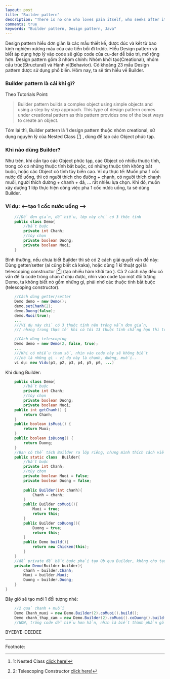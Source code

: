 ```yaml
---
layout: post
title: "Builder pattern"
description: "There is no one who loves pain itself, who seeks after it and wants to have it, simply because it is pain..."
comments: true
keywords: "Builder pattern, Design pattern, Java"
---
```

Design pattern hiểu đơn giản là các mẫu thiết kế, được đúc và kết từ bao kinh nghiệm xương máu của các tiền bối đi trước. Hiểu Design pattern và biết áp dụng hợp lý vào code sẽ giúp code của cu-der dễ bảo trì, mở rộng hơn.
Design pattern gồm 3 nhóm chính: Nhóm khởi tạo(Creational), nhóm cấu trúc(Structural) và Hành vi(Behavior).
Có khoảng 23 mấu Design pattern được sử dụng phổ biến.
Hôm nay, ta sẽ tìm hiểu về Builder.
### Builder pattern là cái khỉ gì?
Theo Tutorials Point:
>Builder pattern builds a complex object using simple objects and using a step by step approach. This type of design pattern comes under creational pattern as this pattern provides one of the best ways to create an object.

Tóm lại thì, Builder pattern là 1 design pattern thuộc nhóm creational, sử dụng nguyên lý của Nested Class [[^1]] , dùng để tạo các Object phức tạp.
### Khi nào dùng Builder?
Như trên, khi cần tạo các Object phức tạp, các Object có nhiều thuộc tính, trong có có những thuộc tính bắt buộc, có những thuộc tính không bắt buộc, hoặc các Object có tính tùy biến cao.
Ví dụ thực tế: Muốn pha 1 cốc nước để uống, thì có người thích cho đường + chanh, có người thích chanh muối, người thích đường + chanh + đá, ... rất nhiều lựa chọn. Khi đó, muốn xây dượng 1 lớp thực hiện công việc pha 1 cốc nước uống, ta sẽ dùng Builder.
### Ví dụ: <--tạo 1 cốc nước uống -->
```java
    ///Để đơn giản, dễ hiểu, lớp này chỉ có 3 thộc tính
    public class Demo{
        //bắt buộc
        private int Chanh;
        //tùy chọn
        private boolean Duong;
        private boolean Muoi;
    }
```
Bình thường, nếu chưa biết Builder thì sẽ có 2 cách giải quyết vấn đề này: Dùng getter/setter (ai cũng biết cả kaka), hoặc dùng 1 kĩ thuật gọi là telescoping constructor [[^2]] (tạo nhiều hàm khởi tạo ).
Cả 2 cách này đều có vấn đề là code trông chán ứ chịu được, nhìn vào code tạo một đối tượng Demo, ta không biết nó gồm những gì, phải nhớ các thuộc tính bắt buộc (telescoping constructor).

```java
    //Cách dùng getter/setter
    Demo demo = new Demo();
    demo.setChanh(2);
    demo.Duong(false);
    demo.Muoi(true);
    ...
    ///Ví dụ này chỉ có 3 thuộc tính nên trông vẫn đơn giản,
    /// nhưng trong thực tế khi có tới 13 thuộc tính chẳng hạn thì trông code rất phức tạp...
```
```java
    //Cách dùng telescoping
    Demo demo = new Demo(2, false, true);
    ...
    ///Khi có nhiều tham số, nhìn vào code này sẽ không biết 
    ///nó là những gì - ví dụ này là chanh, đường, muối..
    ví dụ: new Vidu(p1, p2, p3, p4, p5, p6, ...)
```
Khi dùng Builder:
```java
    public class Demo{
        //bắt buộc
        private int Chanh;
        //tùy chọn
        private boolean Duong;
        private boolean Muoi;
    public int getChanh() {
        return Chanh;
    }
    public boolean isMuoi() {
        return Muoi;
    }
    public boolean isDuong() {
        return Duong;
    }
    //Bạn có thể tách Builder ra lớp riêng, nhưng mình thích cách viết này hơn :))
    public static class  Builder{
        //bắt buộc
        private int Chanh;
        //tùy chọn
        private boolean Muoi = false;
        private boolean Duong = false;
        
        public Builder(int chanh){
            Chanh = chanh;
        }
        public Builder coMuoi(){
            Muoi = true;
            return this;
        }
        public Builder coDuong(){
            Duong = true;
            return this;
        }
        public Demo build(){
            return new Chicken(this);
        }
    }
    //để private để bắt buộc phải tạo Ob qua Builder, không cho tạo trực tiếp
    private Demo(Builder builder){
        Chanh = builder.Chanh;
        Muoi = builder.Muoi;
        Duong = builder.Duong;
    }
}
```
Bây giờ sẽ tạo mới 1 đối tượng nhé:
```java
    //2 quả chanh + muối
    Demo Chanh_muoi = new Demo.Builder(2).coMuoi().build();
    Demo chanh_thap_cam = new Demo.Builder(2).coMuoi().coDuong().build();
    //WOW, trông code dễ hiểu hơn hẳn, nhìn là biết thành phần gồm những gì :))
```
BYEBYE-DEEDEE

---
Footnote:
[^1]: 1: Nested Class  [click here!]("https://docs.oracle.com/javase/tutorial/java/javaOO/nested.html")

[^2]: 2: Telescoping Constructor [click here!]("http://www.captaindebug.com/2011/05/telescoping-constructor-antipattern.html#.WnfgDOf7LDc")